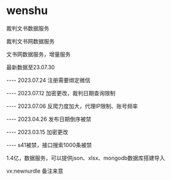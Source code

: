 # wenshu
裁判文书数据服务

裁判文书网数据服务

文书网数据服务，增量服务


最新数据至23.07.30

---- 2023.07.24 注册需要绑定微信

---- 2023.07.12 加密更改，裁判日期查询限制

---- 2023.07.06 反爬力度加大，代理IP限制、账号频率

---- 2023.04.26 发布日期倒序被禁

---- 2023.03.15 加密更改

---- s41被禁，接口搜索1000条被禁


1.4亿，数据服务，可以提供json、xlsx、mongodb数据库搭建导入

vx:newnurdle 备注来意
